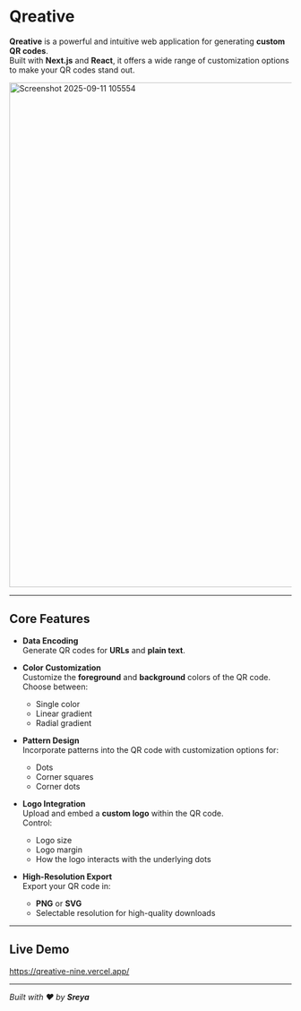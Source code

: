 # Qreative

**Qreative** is a powerful and intuitive web application for generating **custom QR codes**.  
Built with **Next.js** and **React**, it offers a wide range of customization options to make your QR codes stand out.

<img width="1893" height="901" alt="Screenshot 2025-09-11 105554" src="https://github.com/user-attachments/assets/548c7421-6b37-4121-8f48-656421e50fad" />

---

## Core Features

- **Data Encoding**  
  Generate QR codes for **URLs** and **plain text**.

- **Color Customization**  
  Customize the **foreground** and **background** colors of the QR code.  
  Choose between:
  - Single color
  - Linear gradient
  - Radial gradient

- **Pattern Design**  
  Incorporate patterns into the QR code with customization options for:
  - Dots
  - Corner squares
  - Corner dots

- **Logo Integration**  
  Upload and embed a **custom logo** within the QR code.  
  Control:
  - Logo size
  - Logo margin
  - How the logo interacts with the underlying dots

- **High-Resolution Export**  
  Export your QR code in:
  - **PNG** or **SVG**
  - Selectable resolution for high-quality downloads
  
---

## Live Demo

https://qreative-nine.vercel.app/

---

*Built with ❤️ by **Sreya***

